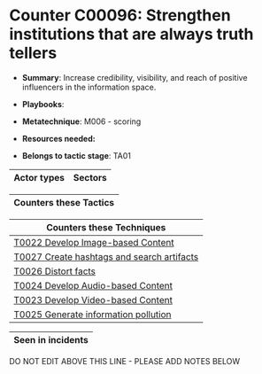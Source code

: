 # Counter C00096: Strengthen institutions that are always truth tellers

* **Summary**: Increase credibility, visibility, and reach of positive influencers in the information space. 

* **Playbooks**: 

* **Metatechnique**: M006 - scoring

* **Resources needed:** 

* **Belongs to tactic stage**: TA01


| Actor types | Sectors |
| ----------- | ------- |



| Counters these Tactics |
| ---------------------- |



| Counters these Techniques |
| ------------------------- |
| [T0022 Develop Image-based Content](../generated_pages/techniques/T0022.md) |
| [T0027 Create hashtags and search artifacts](../generated_pages/techniques/T0027.md) |
| [T0026 Distort facts](../generated_pages/techniques/T0026.md) |
| [T0024 Develop Audio-based Content](../generated_pages/techniques/T0024.md) |
| [T0023 Develop Video-based Content](../generated_pages/techniques/T0023.md) |
| [T0025 Generate information pollution](../generated_pages/techniques/T0025.md) |



| Seen in incidents |
| ----------------- |


DO NOT EDIT ABOVE THIS LINE - PLEASE ADD NOTES BELOW